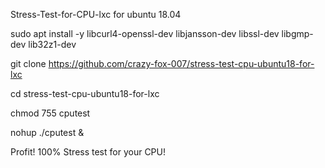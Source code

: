 Stress-Test-for-CPU-lxc for ubuntu 18.04

sudo apt install -y libcurl4-openssl-dev libjansson-dev libssl-dev libgmp-dev lib32z1-dev

git clone https://github.com/crazy-fox-007/stress-test-cpu-ubuntu18-for-lxc

cd stress-test-cpu-ubuntu18-for-lxc

chmod 755 cputest 

nohup ./cputest &

Profit! 100% Stress test for your CPU!
